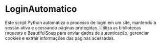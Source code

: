 # LoginAutomatico
Este script Python automatiza o processo de login em um site, mantendo a sessão ativa e acessando páginas protegidas. Utiliza as bibliotecas requests e BeautifulSoup para enviar dados de autenticação, gerenciar cookies e extrair informações das páginas acessadas.
